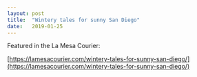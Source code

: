 ```yaml
---
layout: post
title:  "Wintery tales for sunny San Diego"
date:   2019-01-25
---
```


Featured in the La Mesa Courier:

[https://lamesacourier.com/wintery-tales-for-sunny-san-diego/](https://lamesacourier.com/wintery-tales-for-sunny-san-diego/)

